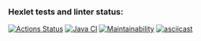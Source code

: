 ### Hexlet tests and linter status:
[![Actions Status](https://github.com/ruslVT/java-project-lvl2/workflows/hexlet-check/badge.svg)](https://github.com/ruslVT/java-project-lvl2/actions)
[![Java CI](https://github.com/ruslVT/java-project-lvl2/actions/workflows/java-ci.yml/badge.svg)](https://github.com/ruslVT/java-project-lvl2/actions/workflows/java-ci.yml)
[![Maintainability](https://api.codeclimate.com/v1/badges/edfa3b01cb7c98a8f7f5/maintainability)](https://codeclimate.com/github/ruslVT/java-project-lvl2/maintainability)
[![asciicast](https://asciinema.org/a/dIf5myiE7RG1L9geFdSQNIDlL.svg)](https://asciinema.org/a/dIf5myiE7RG1L9geFdSQNIDlL)
